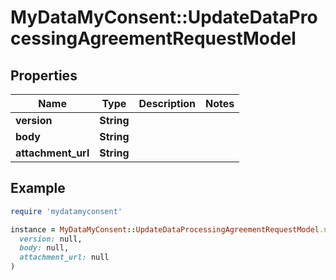 # MyDataMyConsent::UpdateDataProcessingAgreementRequestModel

## Properties

| Name | Type | Description | Notes |
| ---- | ---- | ----------- | ----- |
| **version** | **String** |  |  |
| **body** | **String** |  |  |
| **attachment_url** | **String** |  |  |

## Example

```ruby
require 'mydatamyconsent'

instance = MyDataMyConsent::UpdateDataProcessingAgreementRequestModel.new(
  version: null,
  body: null,
  attachment_url: null
)
```

